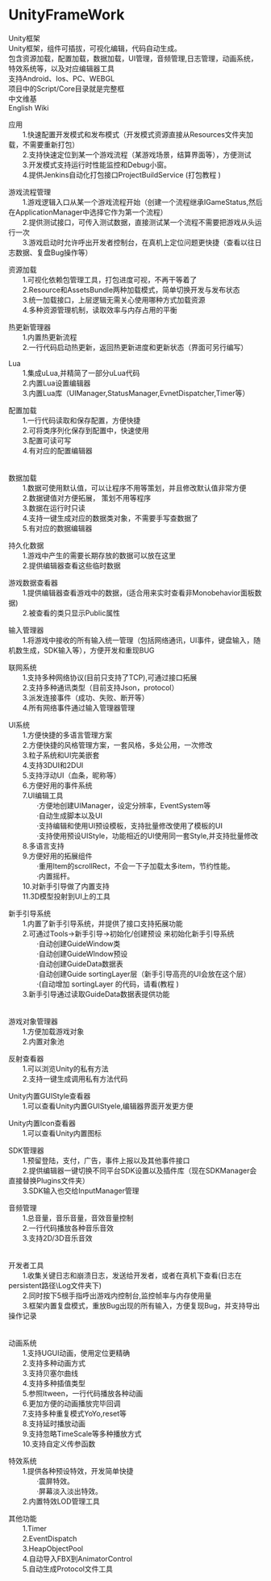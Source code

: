 # UnityFrameWork
Unity框架  
Unity框架，组件可插拔，可视化编辑，代码自动生成。  
包含资源加载，配置加载，数据加载，UI管理，音频管理,日志管理，动画系统，特效系统等，以及对应编辑器工具  
支持Android、Ios、PC、WEBGL  
项目中的Script/Core目录就是完整框  
中文维基  
English Wiki  

应用  
　　1.快速配置开发模式和发布模式（开发模式资源直接从Resources文件夹加载，不需要重新打包）  
　　2.支持快速定位到某一个游戏流程（某游戏场景，结算界面等），方便测试  
　　3.开发模式支持运行时性能监控和Debug小窗。  
　　4.提供Jenkins自动化打包接口ProjectBuildService (打包教程 )  　  

游戏流程管理  
　　1.游戏逻辑入口从某一个游戏流程开始（创建一个流程继承IGameStatus,然后在ApplicationManager中选择它作为第一个流程）  
　　2.提供测试接口，可传入测试数据，直接测试某一个流程不需要把游戏从头运行一次  
　　3.游戏启动时允许呼出开发者控制台，在真机上定位问题更快捷（查看以往日志数据、复盘Bug操作等）  

资源加载  
　　1.可视化依赖包管理工具，打包进度可视，不再干等着了  
　　2.Resource和AssetsBundle两种加载模式，简单切换开发与发布状态  
　　3.统一加载接口，上层逻辑无需关心使用哪种方式加载资源  
　　4.多种资源管理机制，读取效率与内存占用的平衡  

热更新管理器  
　　1.内置热更新流程  
　　2.一行代码启动热更新，返回热更新进度和更新状态（界面可另行编写）  

Lua  
　　1.集成uLua,并精简了一部分uLua代码  
　　2.内置Lua设置编辑器  
　　3.内置Lua库（UIManager,StatusManager,EvnetDispatcher,Timer等）  

配置加载  
　　1.一行代码读取和保存配置，方便快捷  
　　2.可将类序列化保存到配置中，快速使用  
　　3.配置可读可写   
　　4.有对应的配置编辑器  
　　

数据加载  
　　1.数据可使用默认值，可以让程序不用等策划，并且修改默认值非常方便  
　　2.数据键值对方便拓展， 策划不用等程序  
　　3.数据在运行时只读  
　　4.支持一键生成对应的数据类对象，不需要手写查数据了  
　　5.有对应的数据编辑器  

持久化数据 　  
　　1.游戏中产生的需要长期存放的数据可以放在这里  
　　2.提供编辑器查看这些临时数据  

游戏数据查看器 　  
　　1.提供编辑器查看游戏中的数据，(适合用来实时查看非Monobehavior面板数据)  
　　2.被查看的类只显示Public属性  

输入管理器  
　　1.将游戏中接收的所有输入统一管理（包括网络通讯，UI事件，键盘输入，随机数生成，SDK输入等），方便开发和重现BUG

联网系统   
　　1.支持多种网络协议(目前只支持了TCP),可通过接口拓展  
　　2.支持多种通讯类型（目前支持Json，protocol）  
　　3.派发连接事件（成功、失败、断开等）  
　　4.所有网络事件通过输入管理器管理  

UI系统  
　　1.方便快捷的多语言管理方案  
　　2.方便快捷的风格管理方案，一套风格，多处公用，一次修改  
　　3.粒子系统和UI完美嵌套  
　　4.支持3DUI和2DUI  
　　5.支持浮动UI（血条，昵称等）  
　　6.方便好用的事件系统  
　　7.UI编辑工具  
　　　　·方便地创建UIManager，设定分辨率，EventSystem等  
　　　　·自动生成脚本以及UI  
　　　　·支持编辑和使用UI预设模板，支持批量修改使用了模板的UI  
　　　　·支持使用预设UIStyle，功能相近的UI使用同一套Style,并支持批量修改  
　　8.多语言支持  
　　9.方便好用的拓展组件  
　　　　·重用Item的scrollRect，不会一下子加载太多item，节约性能。  
　　　　·内置摇杆。  
　　10.对新手引导做了内置支持  
　　11.3D模型投射到UI上的工具  

新手引导系统  
　　1.内置了新手引导系统，并提供了接口支持拓展功能  
　　2.可通过Tools->新手引导->初始化/创建预设 来初始化新手引导系统  
　　　　·自动创建GuideWindow类  
　　　　·自动创建GuideWIndow预设  
　　　　·自动创建GuideData数据表  
　　　　·自动创建Guide sortingLayer层（新手引导高亮的UI会放在这个层）  
　　　　·(自动增加 sortingLayer 的代码，请看(教程 )  
　　3.新手引导通过读取GuideData数据表提供功能  
　

游戏对象管理器  
　　1.方便加载游戏对象  
　　2.内置对象池  

反射查看器  
　　1.可以浏览Unity的私有方法  
　　2.支持一键生成调用私有方法代码  

Unity内置GUIStyle查看器  
　　1.可以查看Unity内置GUIStyele,编辑器界面开发更方便  

Unity内置Icon查看器  
　　1.可以查看Unity内置图标  

SDK管理器  
　　1.预留登陆，支付，广告，事件上报以及其他事件接口  
　　2.提供编辑器一键切换不同平台SDK设置以及插件库（现在SDKManager会直接替换Plugins文件夹）  
　　3.SDK输入也交给InputManager管理  

音频管理  
　　1.总音量，音乐音量，音效音量控制  
　　2.一行代码播放各种音乐音效  
　　3.支持2D/3D音乐音效  
　　

开发者工具  
　　1.收集关键日志和崩溃日志，发送给开发者，或者在真机下查看(日志在 persistent路径\Log文件夹下)  
　　2.同时按下5根手指呼出游戏内控制台,监控帧率与内存使用量  
　　3.框架内置复盘模式，重放Bug出现的所有输入，方便复现Bug，并支持导出操作记录  
　　

动画系统  
　　1.支持UGUI动画，使用定位更精确  
　　2.支持多种动画方式  
　　3.支持贝塞尔曲线  
　　4.支持多种插值类型  
　　5.参照Itween，一行代码播放各种动画  
　　6.更加方便的动画播放完毕回调  
　　7.支持多种重复模式YoYo,reset等  
　　8.支持延时播放动画  
　　9.支持忽略TimeScale等多种播放方式  
　　10.支持自定义传参函数  

特效系统  
　　1.提供各种预设特效，开发简单快捷  
　　　　·震屏特效。  
　　　　·屏幕淡入淡出特效。  
　　2.内置特效LOD管理工具  

其他功能  
　　1.Timer  
　　2.EventDispatch  
　　3.HeapObjectPool  
　　4.自动导入FBX到AnimatorControl  
　　5.自动生成Protocol文件工具    
